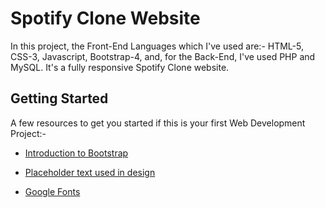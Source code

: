 # Spotify Clone Website

In this project, the Front-End Languages which I've used are:- HTML-5, CSS-3, Javascript, Bootstrap-4, and, for the Back-End, I've used PHP and MySQL. It's a fully responsive Spotify Clone website.



## Getting Started
A few resources to get you started if this is your first Web Development Project:-

- [Introduction to Bootstrap](https://getbootstrap.com/docs/4.0/getting-started/introduction/)

- [Placeholder text used in design](https://www.lipsum.com/)

- [Google Fonts](https://fonts.google.com/)


